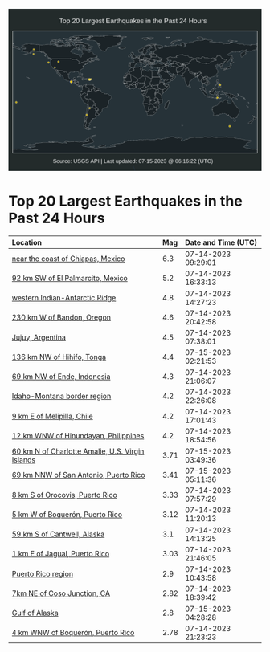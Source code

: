 ![Map](./map.png)

# Top 20 Largest Earthquakes in the Past 24 Hours

| Location | Mag | Date and Time (UTC) |
|:---|:---|:---|
| [near the coast of Chiapas, Mexico](https://earthquake.usgs.gov/earthquakes/eventpage/us7000kfnc) | 6.3 | 07-14-2023 09:29:01 |
| [92 km SW of El Palmarcito, Mexico](https://earthquake.usgs.gov/earthquakes/eventpage/us7000kfsa) | 5.2 | 07-14-2023 16:33:13 |
| [western Indian-Antarctic Ridge](https://earthquake.usgs.gov/earthquakes/eventpage/us7000kfrn) | 4.8 | 07-14-2023 14:27:23 |
| [230 km W of Bandon, Oregon](https://earthquake.usgs.gov/earthquakes/eventpage/us7000kfub) | 4.6 | 07-14-2023 20:42:58 |
| [Jujuy, Argentina](https://earthquake.usgs.gov/earthquakes/eventpage/us7000kfn3) | 4.5 | 07-14-2023 07:38:01 |
| [136 km NW of Hihifo, Tonga](https://earthquake.usgs.gov/earthquakes/eventpage/us7000kfwj) | 4.4 | 07-15-2023 02:21:53 |
| [69 km NW of Ende, Indonesia](https://earthquake.usgs.gov/earthquakes/eventpage/us7000kfuk) | 4.3 | 07-14-2023 21:06:07 |
| [Idaho-Montana border region](https://earthquake.usgs.gov/earthquakes/eventpage/us7000kfv7) | 4.2 | 07-14-2023 22:26:08 |
| [9 km E of Melipilla, Chile](https://earthquake.usgs.gov/earthquakes/eventpage/us7000kfsh) | 4.2 | 07-14-2023 17:01:43 |
| [12 km WNW of Hinundayan, Philippines](https://earthquake.usgs.gov/earthquakes/eventpage/us7000kft2) | 4.2 | 07-14-2023 18:54:56 |
| [60 km N of Charlotte Amalie, U.S. Virgin Islands](https://earthquake.usgs.gov/earthquakes/eventpage/pr2023196000) | 3.71 | 07-15-2023 03:49:36 |
| [69 km NNW of San Antonio, Puerto Rico](https://earthquake.usgs.gov/earthquakes/eventpage/pr71417928) | 3.41 | 07-15-2023 05:11:36 |
| [8 km S of Orocovis, Puerto Rico](https://earthquake.usgs.gov/earthquakes/eventpage/pr2023195000) | 3.33 | 07-14-2023 07:57:29 |
| [5 km W of Boquerón, Puerto Rico](https://earthquake.usgs.gov/earthquakes/eventpage/pr71417813) | 3.12 | 07-14-2023 11:20:13 |
| [59 km S of Cantwell, Alaska](https://earthquake.usgs.gov/earthquakes/eventpage/ak0238yq7l0r) | 3.1 | 07-14-2023 14:13:25 |
| [1 km E of Jagual, Puerto Rico](https://earthquake.usgs.gov/earthquakes/eventpage/pr71417873) | 3.03 | 07-14-2023 21:46:05 |
| [Puerto Rico region](https://earthquake.usgs.gov/earthquakes/eventpage/pr71417798) | 2.9 | 07-14-2023 10:43:58 |
| [7km NE of Coso Junction, CA](https://earthquake.usgs.gov/earthquakes/eventpage/ci39613050) | 2.82 | 07-14-2023 18:39:42 |
| [Gulf of Alaska](https://earthquake.usgs.gov/earthquakes/eventpage/us7000kfx3) | 2.8 | 07-15-2023 04:28:28 |
| [4 km WNW of Boquerón, Puerto Rico](https://earthquake.usgs.gov/earthquakes/eventpage/pr71417863) | 2.78 | 07-14-2023 21:23:23 |
